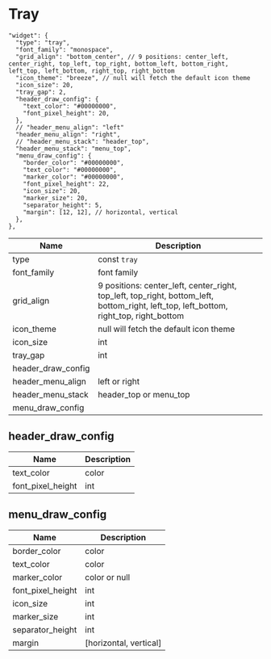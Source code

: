 # Tray

```jsonc
"widget": {
  "type": "tray",
  "font_family": "monospace",
  "grid_align": "bottom_center", // 9 positions: center_left, center_right, top_left, top_right, bottom_left, bottom_right, left_top, left_bottom, right_top, right_bottom
  "icon_theme": "breeze", // null will fetch the default icon theme
  "icon_size": 20,
  "tray_gap": 2,
  "header_draw_config": {
    "text_color": "#00000000",
    "font_pixel_height": 20,
  },
  // "header_menu_align": "left"
  "header_menu_align": "right",
  // "header_menu_stack": "header_top",
  "header_menu_stack": "menu_top",
  "menu_draw_config": {
    "border_color": "#00000000",
    "text_color": "#00000000",
    "marker_color": "#00000000",
    "font_pixel_height": 22,
    "icon_size": 20,
    "marker_size": 20,
    "separator_height": 5,
    "margin": [12, 12], // horizontal, vertical
  },
},
```

| Name               | Description                                                                                                                            |
| ------------------ | -------------------------------------------------------------------------------------------------------------------------------------- |
| type               | const `tray`                                                                                                                           |
| font_family        | font family                                                                                                                            |
| grid_align         | 9 positions: center_left, center_right, top_left, top_right, bottom_left, bottom_right, left_top, left_bottom, right_top, right_bottom |
| icon_theme         | null will fetch the default icon theme                                                                                                 |
| icon_size          | int                                                                                                                                    |
| tray_gap           | int                                                                                                                                    |
| header_draw_config |                                                                                                                                        |
| header_menu_align  | left or right                                                                                                                          |
| header_menu_stack  | header_top or menu_top                                                                                                                 |
| menu_draw_config   |                                                                                                                                        |

## header_draw_config

| Name              | Description |
| ----------------- | ----------- |
| text_color        | color       |
| font_pixel_height | int         |

## menu_draw_config

| Name              | Description            |
| ----------------- | ---------------------- |
| border_color      | color                  |
| text_color        | color                  |
| marker_color      | color or null          |
| font_pixel_height | int                    |
| icon_size         | int                    |
| marker_size       | int                    |
| separator_height  | int                    |
| margin            | [horizontal, vertical] |
